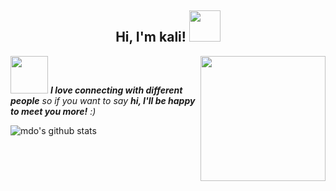 <center><h2> Hi, I'm kali! <img src="https://media.giphy.com/media/mGcNjsfWAjY5AEZNw6/giphy.gif" width="50"></h2></center>

<img align='right' src='https://cdn.jsdelivr.net/gh/kali65536/PicGo@latest/2020/07/07/a4f10a24d98986898e44515668a05cc0.png' width='200"'>

<img src="https://media.giphy.com/media/LnQjpWaON8nhr21vNW/giphy.gif" width="60"> <em><b>I love connecting with different people</b> so if you want to say <b>hi, I'll be happy to meet you more!</b> :)</em>


![mdo's github stats](https://github-readme-stats.vercel.app/api?username=kali65536&hide=[%22issues%22]&show_icons=true)

